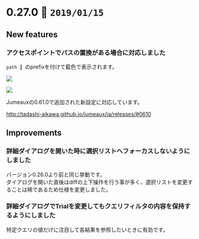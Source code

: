 0.27.0   :calendar: `2019/01/15` 
===============================

## New features

### アクセスポイントでパスの置換がある場合に対応しました

`path ┃ `のprefixを付けて藍色で表示されます。

![](https://dl.dropboxusercontent.com/s/t1x8ac2y1aog6p5/0.27.0-1.png)

![](https://dl.dropboxusercontent.com/s/inz6938fubefn4q/0.27.0-2.png)

Jumeauxの0.61.0で追加された新設定に対応しています。

http://tadashi-aikawa.github.io/jumeaux/ja/releases/#0610

## Improvements

### 詳細ダイアログを開いた時に選択リストへフォーカスしないようにしました

バージョン0.26.0より前と同じ挙動です。  
ダイアログを開いた直後はdiffの上下操作を行う事が多く、選択リストを変更することは稀であるため仕様を変更しました。

### 詳細ダイアログでTrialを変更してもクエリフィルタの内容を保持するようにしました

特定クエリの値だけに注目して各結果を参照したいときに有効です。

